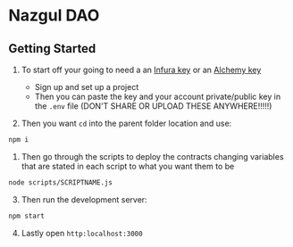# Nazgul DAO

## **Getting Started**

1. To start off your going to need a an [Infura key](https://infura.io/) or an [Alchemy key](https://www.alchemy.com/)
   * Sign up and set up a project
   * Then you can paste the key and your account private/public key in the ```.env``` file (DON'T SHARE OR UPLOAD THESE ANYWHERE!!!!!) 

2. Then you want ```cd``` into the parent folder location and use:
```sh
npm i
```

1. Then go through the scripts to deploy the contracts changing variables that are stated in each script to what you want them to be
```sh
node scripts/SCRIPTNAME.js
```
   
3. Then run the development server:

```bash
npm start
```

4. Lastly open ```http:localhost:3000```
